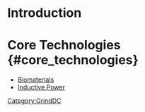 # Introduction

# Core Technologies {#core_technologies}

-   [Biomaterials](:Category:Biomaterials)
-   [Inductive Power](Inductive_Power)

[Category:GrindDC](Category:GrindDC)
